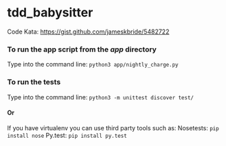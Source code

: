 # tdd_babysitter
Code Kata: https://gist.github.com/jameskbride/5482722

### To run the app script from the *app* directory
Type into the command line:
```python3 app/nightly_charge.py```

### To run the tests
Type into the command line:
```python3 -m unittest discover test/```

#### Or

If you have virtualenv you can use third party tools such as:
Nosetests: ```pip install nose```
Py.test: ```pip install py.test```
